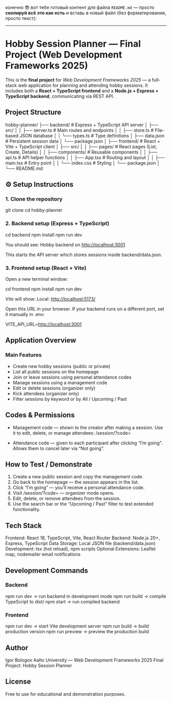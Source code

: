 конечно 😎 вот тебе готовый контент для файла `README.md` — просто **скопируй всё это как есть** и вставь в новый файл (без форматирования, просто текст):

---

#  Hobby Session Planner — Final Project (Web Development Frameworks 2025)

This is the **final project** for *Web Development Frameworks 2025* — a full-stack web application for planning and attending hobby sessions.
It includes both a **React + TypeScript frontend** and a **Node.js + Express + TypeScript backend**, communicating via REST API.

##  Project Structure

hobby-planner/
├── backend/        # Express + TypeScript API server
│   ├── src/
│   │   ├── server.ts        # Main routes and endpoints
│   │   ├── store.ts         # File-based JSON database
│   │   └── types.ts         # Type definitions
│   ├── data.json            # Persistent session data
│   └── package.json
│
├── frontend/       # React + Vite + TypeScript client
│   ├── src/
│   │   ├── pages/           # React pages (List, Create, Details)
│   │   ├── components/      # Reusable components
│   │   ├── api.ts           # API helper functions
│   │   ├── App.tsx          # Routing and layout
│   │   ├── main.tsx         # Entry point
│   │   └── index.css        # Styling
│   └── package.json
│
└── README.md

## ⚙️ Setup Instructions

### 1. Clone the repository

git clone <your-repo-url>
cd hobby-planner

### 2. Backend setup (Express + TypeScript)

cd backend
npm install
npm run dev

You should see:
Hobby backend on [http://localhost:3001](http://localhost:3001)

This starts the API server which stores sessions inside backend/data.json.

### 3. Frontend setup (React + Vite)

Open a new terminal window:

cd frontend
npm install
npm run dev

Vite will show:
Local: [http://localhost:5173/](http://localhost:5173/)

Open this URL in your browser.
If your backend runs on a different port, set it manually in .env:

VITE_API_URL=[http://localhost:3001](http://localhost:3001)

##  Application Overview

### Main Features

* Create new hobby sessions (public or private)
* List all public sessions on the homepage
* Join or leave sessions using personal attendance codes
* Manage sessions using a management code
* Edit or delete sessions (organizer only)
* Kick attendees (organizer only)
* Filter sessions by keyword or by All / Upcoming / Past

##  Codes & Permissions

* Management code — shown to the creator after making a session.
  Use it to edit, delete, or manage attendees:
  /session/<id>?code=<managementCode>

* Attendance code — given to each participant after clicking “I’m going”.
  Allows them to cancel later via “Not going”.

##  How to Test / Demonstrate

1. Create a new public session and copy the management code.
2. Go back to the homepage — the session appears in the list.
3. Click “I’m going” — you’ll receive a personal attendance code.
4. Visit /session/<id>?code=<managementCode> — organizer mode opens.
5. Edit, delete, or remove attendees from the session.
6. Use the search bar or the “Upcoming / Past” filter to test extended functionality.

##  Tech Stack

Frontend: React 18, TypeScript, Vite, React Router
Backend: Node.js 20+, Express, TypeScript
Data Storage: Local JSON file (backend/data.json)
Development: tsx (hot reload), npm scripts
Optional Extensions: Leaflet map, nodemailer email notifications

##  Development Commands

### Backend

npm run dev        → run backend in development mode
npm run build      → compile TypeScript to dist/
npm start          → run compiled backend

### Frontend

npm run dev        → start Vite development server
npm run build      → build production version
npm run preview    → preview the production build


##  Author

Igor Bologov
Aalto University — Web Development Frameworks 2025
Final Project: Hobby Session Planner

##  License

Free to use for educational and demonstration purposes.
